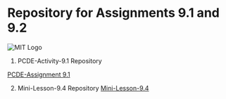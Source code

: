 # Repository for Assignments 9.1 and 9.2

![MIT Logo](https://3dprint.com/wp-content/uploads/2015/09/mit_logo-300x300.gif)

1. PCDE-Activity-9.1 Repository

<a href="https://shivkumarcdri.github.io/PCDE-Activity-9.1"> PCDE-Assignment 9.1 </a>

2. Mini-Lesson-9.4 Repository
 <a href="https://shivkumarcdri.github.io/Mini-Lesson-9.4"> Mini-Lesson-9.4 </a>

